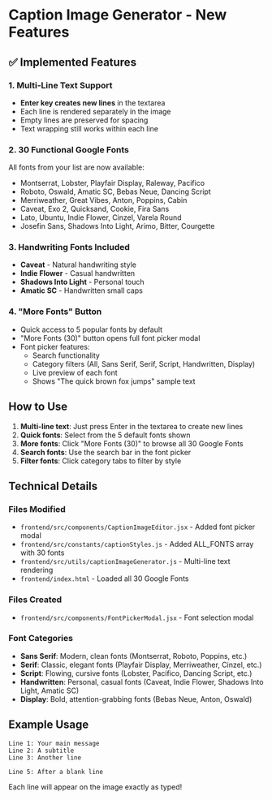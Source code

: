 # Caption Image Generator - New Features

## ✅ Implemented Features

### 1. Multi-Line Text Support
- **Enter key creates new lines** in the textarea
- Each line is rendered separately in the image
- Empty lines are preserved for spacing
- Text wrapping still works within each line

### 2. 30 Functional Google Fonts
All fonts from your list are now available:
- Montserrat, Lobster, Playfair Display, Raleway, Pacifico
- Roboto, Oswald, Amatic SC, Bebas Neue, Dancing Script
- Merriweather, Great Vibes, Anton, Poppins, Cabin
- Caveat, Exo 2, Quicksand, Cookie, Fira Sans
- Lato, Ubuntu, Indie Flower, Cinzel, Varela Round
- Josefin Sans, Shadows Into Light, Arimo, Bitter, Courgette

### 3. Handwriting Fonts Included
- **Caveat** - Natural handwriting style
- **Indie Flower** - Casual handwritten
- **Shadows Into Light** - Personal touch
- **Amatic SC** - Handwritten small caps

### 4. "More Fonts" Button
- Quick access to 5 popular fonts by default
- "More Fonts (30)" button opens full font picker modal
- Font picker features:
  - Search functionality
  - Category filters (All, Sans Serif, Serif, Script, Handwritten, Display)
  - Live preview of each font
  - Shows "The quick brown fox jumps" sample text

## How to Use

1. **Multi-line text**: Just press Enter in the textarea to create new lines
2. **Quick fonts**: Select from the 5 default fonts shown
3. **More fonts**: Click "More Fonts (30)" to browse all 30 Google Fonts
4. **Search fonts**: Use the search bar in the font picker
5. **Filter fonts**: Click category tabs to filter by style

## Technical Details

### Files Modified
- `frontend/src/components/CaptionImageEditor.jsx` - Added font picker modal
- `frontend/src/constants/captionStyles.js` - Added ALL_FONTS array with 30 fonts
- `frontend/src/utils/captionImageGenerator.js` - Multi-line text rendering
- `frontend/index.html` - Loaded all 30 Google Fonts

### Files Created
- `frontend/src/components/FontPickerModal.jsx` - Font selection modal

### Font Categories
- **Sans Serif**: Modern, clean fonts (Montserrat, Roboto, Poppins, etc.)
- **Serif**: Classic, elegant fonts (Playfair Display, Merriweather, Cinzel, etc.)
- **Script**: Flowing, cursive fonts (Lobster, Pacifico, Dancing Script, etc.)
- **Handwritten**: Personal, casual fonts (Caveat, Indie Flower, Shadows Into Light, Amatic SC)
- **Display**: Bold, attention-grabbing fonts (Bebas Neue, Anton, Oswald)

## Example Usage

```
Line 1: Your main message
Line 2: A subtitle
Line 3: Another line

Line 5: After a blank line
```

Each line will appear on the image exactly as typed!
